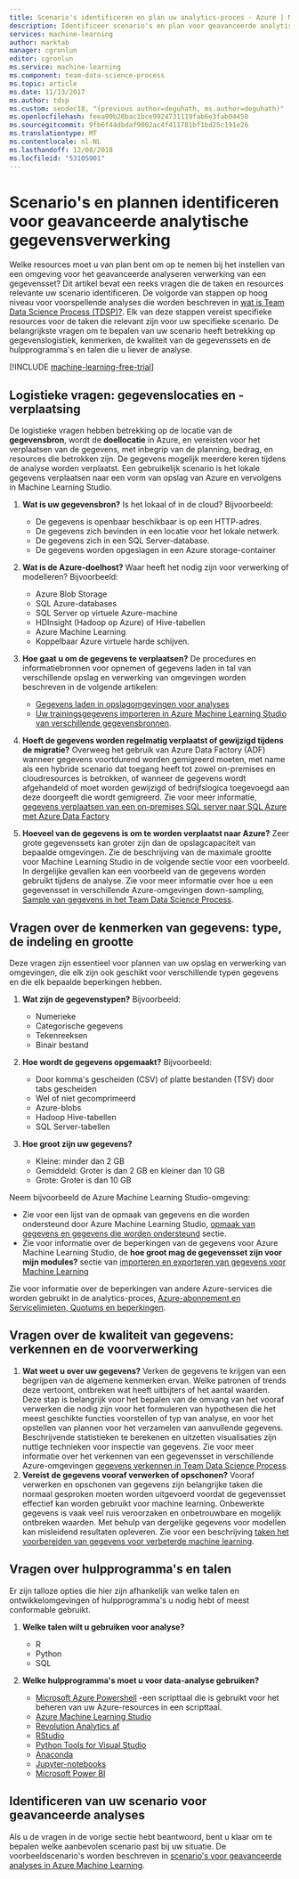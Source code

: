 ```yaml
---
title: Scenario's identificeren en plan uw analytics-proces - Azure | Microsoft Docs
description: Identificeer scenario's en plan voor geavanceerde analytische gegevensverwerking op basis van een reeks van belangrijke vragen.
services: machine-learning
author: marktab
manager: cgronlun
editor: cgronlun
ms.service: machine-learning
ms.component: team-data-science-process
ms.topic: article
ms.date: 11/13/2017
ms.author: tdsp
ms.custom: seodec18, "(previous author=deguhath, ms.author=deguhath)"
ms.openlocfilehash: feea90b20bac1bce9924731119fab6e3fab04450
ms.sourcegitcommit: 9fb6f44dbdaf9002ac4f411781bf1bd25c191e26
ms.translationtype: MT
ms.contentlocale: nl-NL
ms.lasthandoff: 12/08/2018
ms.locfileid: "53105901"
---
```

# <a name="how-to-identify-scenarios-and-plan-for-advanced-analytics-data-processing"></a>Scenario's en plannen identificeren voor geavanceerde analytische gegevensverwerking
Welke resources moet u van plan bent om op te nemen bij het instellen van een omgeving voor het geavanceerde analyseren verwerking van een gegevensset? Dit artikel bevat een reeks vragen die de taken en resources relevante uw scenario identificeren. De volgorde van stappen op hoog niveau voor voorspellende analyses die worden beschreven in [wat is Team Data Science Process (TDSP)?](overview.md). Elk van deze stappen vereist specifieke resources voor de taken die relevant zijn voor uw specifieke scenario. De belangrijkste vragen om te bepalen van uw scenario heeft betrekking op gegevenslogistiek, kenmerken, de kwaliteit van de gegevenssets en de hulpprogramma's en talen die u liever de analyse.

[!INCLUDE [machine-learning-free-trial](../../../includes/machine-learning-free-trial.md)]

## <a name="logistic-questions-data-locations-and-movement"></a>Logistieke vragen: gegevenslocaties en -verplaatsing
De logistieke vragen hebben betrekking op de locatie van de **gegevensbron**, wordt de **doellocatie** in Azure, en vereisten voor het verplaatsen van de gegevens, met inbegrip van de planning, bedrag, en resources die betrokken zijn. De gegevens mogelijk meerdere keren tijdens de analyse worden verplaatst. Een gebruikelijk scenario is het lokale gegevens verplaatsen naar een vorm van opslag van Azure en vervolgens in Machine Learning Studio.

1. **Wat is uw gegevensbron?** Is het lokaal of in de cloud? Bijvoorbeeld:
   
   * De gegevens is openbaar beschikbaar is op een HTTP-adres.
   * De gegevens zich bevinden in een locatie voor het lokale netwerk.
   * De gegevens zich in een SQL Server-database.
   * De gegevens worden opgeslagen in een Azure storage-container
2. **Wat is de Azure-doelhost?** Waar heeft het nodig zijn voor verwerking of modelleren? Bijvoorbeeld:
   
   * Azure Blob Storage
   * SQL Azure-databases
   * SQL Server op virtuele Azure-machine
   * HDInsight (Hadoop op Azure) of Hive-tabellen
   * Azure Machine Learning
   * Koppelbaar Azure virtuele harde schijven.
3. **Hoe gaat u om de gegevens te verplaatsen?** De procedures en informatiebronnen voor opnemen of gegevens laden in tal van verschillende opslag en verwerking van omgevingen worden beschreven in de volgende artikelen:
   
   * [Gegevens laden in opslagomgevingen voor analyses](ingest-data.md)
   * [Uw trainingsgegevens importeren in Azure Machine Learning Studio van verschillende gegevensbronnen](../studio/import-data.md).
4. **Hoeft de gegevens worden regelmatig verplaatst of gewijzigd tijdens de migratie?** Overweeg het gebruik van Azure Data Factory (ADF) wanneer gegevens voortdurend worden gemigreerd moeten, met name als een hybride scenario dat toegang heeft tot zowel on-premises en cloudresources is betrokken, of wanneer de gegevens wordt afgehandeld of moet worden gewijzigd of bedrijfslogica toegevoegd aan deze doorgeeft die wordt gemigreerd. Zie voor meer informatie, [gegevens verplaatsen van een on-premises SQL server naar SQL Azure met Azure Data Factory](move-sql-azure-adf.md)
5. **Hoeveel van de gegevens is om te worden verplaatst naar Azure?** Zeer grote gegevenssets kan groter zijn dan de opslagcapaciteit van bepaalde omgevingen. Zie de beschrijving van de maximale grootte voor Machine Learning Studio in de volgende sectie voor een voorbeeld. In dergelijke gevallen kan een voorbeeld van de gegevens worden gebruikt tijdens de analyse. Zie voor meer informatie over hoe u een gegevensset in verschillende Azure-omgevingen down-sampling, [Sample van gegevens in het Team Data Science Process](sample-data.md).

## <a name="data-characteristics-questions-type-format-and-size"></a>Vragen over de kenmerken van gegevens: type, de indeling en grootte
Deze vragen zijn essentieel voor plannen van uw opslag en verwerking van omgevingen, die elk zijn ook geschikt voor verschillende typen gegevens en die elk bepaalde beperkingen hebben.

1. **Wat zijn de gegevenstypen?** Bijvoorbeeld:
   
   * Numerieke
   * Categorische gegevens
   * Tekenreeksen
   * Binair bestand
2. **Hoe wordt de gegevens opgemaakt?** Bijvoorbeeld:
   
   * Door komma's gescheiden (CSV) of platte bestanden (TSV) door tabs gescheiden
   * Wel of niet gecomprimeerd
   * Azure-blobs
   * Hadoop Hive-tabellen
   * SQL Server-tabellen
3. **Hoe groot zijn uw gegevens?**
   
   * Kleine: minder dan 2 GB
   * Gemiddeld: Groter is dan 2 GB en kleiner dan 10 GB
   * Grote: Groter is dan 10 GB

Neem bijvoorbeeld de Azure Machine Learning Studio-omgeving:

* Zie voor een lijst van de opmaak van gegevens en die worden ondersteund door Azure Machine Learning Studio, [opmaak van gegevens en gegevens die worden ondersteund](../studio/import-data.md#data-formats-and-data-types-supported) sectie.
* Zie voor informatie over de beperkingen van de gegevens voor Azure Machine Learning Studio, de **hoe groot mag de gegevensset zijn voor mijn modules?** sectie van [importeren en exporteren van gegevens voor Machine Learning](../studio/faq.md#machine-learning-studio-questions)

Zie voor informatie over de beperkingen van andere Azure-services die worden gebruikt in de analytics-proces, [Azure-abonnement en Servicelimieten, Quotums en beperkingen](../../azure-subscription-service-limits.md).

## <a name="data-quality-questions-exploration-and-pre-processing"></a>Vragen over de kwaliteit van gegevens: verkennen en de voorverwerking
1. **Wat weet u over uw gegevens?** Verken de gegevens te krijgen van een begrijpen van de algemene kenmerken ervan. Welke patronen of trends deze vertoont, ontbreken wat heeft uitbijters of het aantal waarden. Deze stap is belangrijk voor het bepalen van de omvang van het vooraf verwerken die nodig zijn voor het formuleren van hypothesen die het meest geschikte functies voorstellen of typ van analyse, en voor het opstellen van plannen voor het verzamelen van aanvullende gegevens. Beschrijvende statistieken te berekenen en uitzetten visualisaties zijn nuttige technieken voor inspectie van gegevens. Zie voor meer informatie over het verkennen van een gegevensset in verschillende Azure-omgevingen [gegevens verkennen in Team Data Science Process](explore-data.md).
2. **Vereist de gegevens vooraf verwerken of opschonen?**
   Vooraf verwerken en opschonen van gegevens zijn belangrijke taken die normaal gesproken moeten worden uitgevoerd voordat de gegevensset effectief kan worden gebruikt voor machine learning. Onbewerkte gegevens is vaak veel ruis veroorzaken en onbetrouwbare en mogelijk ontbreken waarden. Met behulp van dergelijke gegevens voor modellen kan misleidend resultaten opleveren. Zie voor een beschrijving [taken het voorbereiden van gegevens voor verbeterde machine learning](prepare-data.md).

## <a name="tools-and-languages-questions"></a>Vragen over hulpprogramma's en talen
Er zijn talloze opties die hier zijn afhankelijk van welke talen en ontwikkelomgevingen of hulpprogramma's u nodig hebt of meest conformable gebruikt.

1. **Welke talen wilt u gebruiken voor analyse?**  
   
   * R
   * Python
   * SQL
2. **Welke hulpprogramma's moet u voor data-analyse gebruiken?**
   
   * [Microsoft Azure Powershell](/powershell/azure/overview) -een scripttaal die is gebruikt voor het beheren van uw Azure-resources in een scripttaal.
   * [Azure Machine Learning Studio](../studio/what-is-ml-studio.md)
   * [Revolution Analytics af](https://www.microsoft.com/sql-server/machinelearningserver)
   * [RStudio](http://www.rstudio.com)
   * [Python Tools for Visual Studio](https://aka.ms/ptvsdocs)
   * [Anaconda](https://www.continuum.io/why-anaconda)
   * [Jupyter-notebooks](http://jupyter.org/)
   * [Microsoft Power BI](https://powerbi.microsoft.com)

## <a name="identify-your-advanced-analytics-scenario"></a>Identificeren van uw scenario voor geavanceerde analyses
Als u de vragen in de vorige sectie hebt beantwoord, bent u klaar om te bepalen welke aanbevolen scenario past bij uw situatie. De voorbeeldscenario's worden beschreven in [scenario's voor geavanceerde analyses in Azure Machine Learning](plan-sample-scenarios.md).

